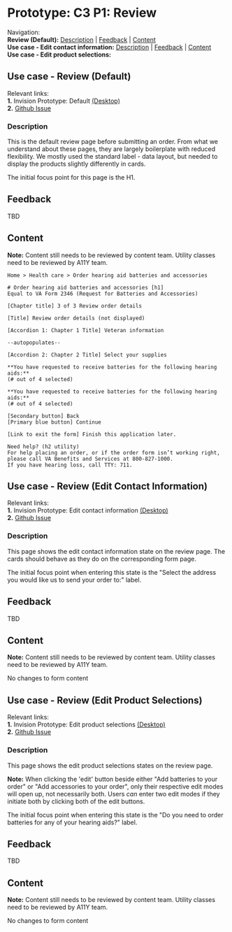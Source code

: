 # Prototype: C3 P1: Review

Navigation:<br>
**Review (Default):** [Description](https://github.com/department-of-veterans-affairs/va.gov-team/blob/master/products/medical-device-tool/design/prototype-review.md#description) | [Feedback](https://github.com/department-of-veterans-affairs/va.gov-team/blob/master/products/medical-device-tool/design/prototype-review.md#feedback) | [Content](https://github.com/department-of-veterans-affairs/va.gov-team/blob/master/products/medical-device-tool/design/prototype-review.md#content)<br>
**Use case - Edit contact information:** [Description](https://github.com/department-of-veterans-affairs/va.gov-team/blob/master/products/medical-device-tool/design/prototype-review.md#description) | [Feedback](https://github.com/department-of-veterans-affairs/va.gov-team/blob/master/products/medical-device-tool/design/prototype-review.md#feedback) | [Content](https://github.com/department-of-veterans-affairs/va.gov-team/blob/master/products/medical-device-tool/design/prototype-review.md#content)<br>
**Use case - Edit product selections:** <br>

## Use case - Review (Default)

Relevant links:<br>
**1.** Invision Prototype: Default [(Desktop)](https://vsateams.invisionapp.com/share/6MVTG94WNH5#/407932002_C3-_Review) <br>
**2.** [Github Issue](https://app.zenhub.com/workspaces/vft-59c95ae5fda7577a9b3184f8/issues/department-of-veterans-affairs/va.gov-team/5292)<br>

### Description
This is the default review page before submitting an order. From what we understand about these pages, they are largely boilerplate with reduced flexibility. We mostly used the standard label - data layout, but needed to display the products slightly differently in cards.

The initial focus point for this page is the H1.

## Feedback
TBD

## Content 
**Note:** Content still needs to be reviewed by content team. Utility classes need to be reviewed by A11Y team.

```
Home > Health care > Order hearing aid batteries and accessories

# Order hearing aid batteries and accessories [h1]
Equal to VA Form 2346 (Request for Batteries and Accessories)

[Chapter title] 3 of 3 Review order details

[Title] Review order details (not displayed) 

[Accordion 1: Chapter 1 Title] Veteran information

--autopopulates--

[Accordion 2: Chapter 2 Title] Select your supplies

**You have requested to receive batteries for the following hearing aids:**
(# out of 4 selected)

**You have requested to receive batteries for the following hearing aids:**
(# out of 4 selected)

[Secondary button] Back
[Primary blue button] Continue

[Link to exit the form] Finish this application later.

Need help? (h2 utility)
For help placing an order, or if the order form isn’t working right, please call VA Benefits and Services at 800-827-1000.
If you have hearing loss, call TTY: 711.
```



## Use case - Review (Edit Contact Information)
Relevant links:<br>
**1.** Invision Prototype: Edit contact information [(Desktop)](https://vsateams.invisionapp.com/d/main?origin=v7#/console/19309480/408056197/preview?scrollOffset=2695)<br>
**2.** [Github Issue](https://app.zenhub.com/workspaces/vft-59c95ae5fda7577a9b3184f8/issues/department-of-veterans-affairs/va.gov-team/5802)<br>

### Description
This page shows the edit contact information state on the review page. The cards should behave as they do on the corresponding form page.

The initial focus point when entering this state is the "Select the address you would like us to send your order to:" label.

## Feedback
TBD

## Content 
**Note:** Content still needs to be reviewed by content team. Utility classes need to be reviewed by A11Y team.

No changes to form content

## Use case - Review (Edit Product Selections)
Relevant links:<br>
**1.** Invision Prototype: Edit product selections [(Desktop)](https://vsateams.invisionapp.com/share/6MVTG94WNH5#/407932001_C3-_Review_-_Edit)<br>
**2.** [Github Issue](https://app.zenhub.com/workspaces/vft-59c95ae5fda7577a9b3184f8/issues/department-of-veterans-affairs/va.gov-team/5294)<br>

### Description
This page shows the edit product selections states on the review page.

**Note:** When clicking the 'edit' button beside either "Add batteries to your order" or "Add accessories to your order", only their respective edit modes will open up, not necessarily both. Users _can_ enter two edit modes if they initiate both by clicking both of the edit buttons.

The initial focus point when entering this state is the "Do you need to order batteries for any of your hearing aids?" label.

## Feedback
TBD

## Content 
**Note:** Content still needs to be reviewed by content team. Utility classes need to be reviewed by A11Y team.

No changes to form content
